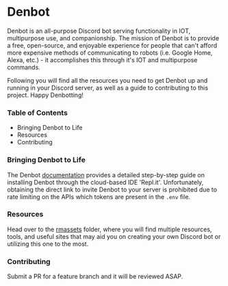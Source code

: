 # Denbot
Denbot is an all-purpose Discord bot serving functionality in IOT, multipurpose use, and companionship. The mission of Denbot is to provide a free, open-source, and enjoyable experience for people that can't afford more expensive methods of communicating to robots (i.e. Google Home, Alexa, etc.) - it accomplishes this through it's IOT and multipurpose commands.

Following you will find all the resources you need to get Denbot up and running in your Discord server, as well as a guide to contributing to this project. Happy Denbotting!

### Table of Contents
- Bringing Denbot to Life
- Resources
- Contributing

### Bringing Denbot to Life
The Denbot [documentation](https://github.com/drv-rajesh/Denbot/wiki) provides a detailed step-by-step guide on installing Denbot through the cloud-based IDE 'Repl.it'. Unfortunately, obtaining the direct link to invite Denbot to your server is prohibited due to rate limiting on the APIs which tokens are present in the `.env` file.

### Resources
Head over to the [rmassets](/rmassets) folder, where you will find multiple resources, tools, and useful sites that may aid you on creating your own Discord bot or utilizing this one to the most.

### Contributing
Submit a PR for a feature branch and it will be reviewed ASAP.
